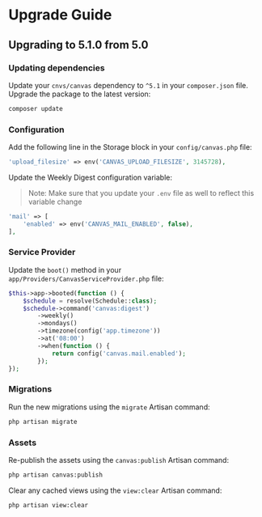 # Upgrade Guide

## Upgrading to 5.1.0 from 5.0

### Updating dependencies

Update your `cnvs/canvas` dependency to `^5.1` in your `composer.json` file. Upgrade the package to the latest version:

```bash
composer update
```

### Configuration
 
Add the following line in the Storage block in your `config/canvas.php` file:

```php
'upload_filesize' => env('CANVAS_UPLOAD_FILESIZE', 3145728),
```

Update the Weekly Digest configuration variable:

> Note: Make sure that you update your `.env` file as well to reflect this variable change

```php
'mail' => [
    'enabled' => env('CANVAS_MAIL_ENABLED', false),
],
```

### Service Provider

Update the `boot()` method in your `app/Providers/CanvasServiceProvider.php` file:

```php
$this->app->booted(function () {
    $schedule = resolve(Schedule::class);
    $schedule->command('canvas:digest')
        ->weekly()
        ->mondays()
        ->timezone(config('app.timezone'))
        ->at('08:00')
        ->when(function () {
            return config('canvas.mail.enabled');
        });
});
```

### Migrations

Run the new migrations using the `migrate` Artisan command:

```bash
php artisan migrate
```

### Assets

Re-publish the assets using the `canvas:publish` Artisan command:

```bash
php artisan canvas:publish
```

Clear any cached views using the `view:clear` Artisan command:

```bash
php artisan view:clear
```
